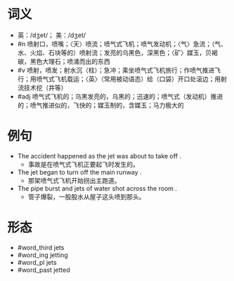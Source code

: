 # 词义
- 英：/dʒet/； 美：/dʒet/
- #n 喷射口，喷嘴；〈天〉喷流；喷气式飞机；喷气发动机；〈气〉急流；（气、水、火焰、石块等的）喷射流；发亮的乌黑色，深黑色；〈矿〉媒玉，贝褐碳，黑色大理石；喷涌而出的东西
- #v 喷射，喷发；射水沉（柱）；急冲；乘坐喷气式飞机旅行；作喷气推进飞行；用喷气式飞机载运；〈英〉（常用被动语态）给（口袋）开口处滚边；用射流技术挖（井等）
- #adj 喷气式飞机的；乌黑发亮的，乌黑的；迅速的；喷气式（发动机）推进的；喷气推进似的，飞快的；媒玉制的，含媒玉；马力极大的
# 例句
- The accident happened as the jet was about to take off .
	- 事故是在喷气式飞机正要起飞时发生的。
- The jet began to turn off the main runway .
	- 那架喷气式飞机开始拐出主跑道。
- The pipe burst and jets of water shot across the room .
	- 管子爆裂，一股股水从屋子这头喷到那头。
# 形态
- #word_third jets
- #word_ing jetting
- #word_pl jets
- #word_past jetted
